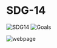 # SDG-14

![SDG14](https://upload.wikimedia.org/wikipedia/commons/thumb/4/4b/Sustainable_Development_Goal_14LifeBelowWater.svg/1200px-Sustainable_Development_Goal_14LifeBelowWater.svg.png)
![Goals](https://media.springernature.com/lw1200/springer-static/image/art%3A10.1007%2Fs10784-023-09603-z/MediaObjects/10784_2023_9603_Fig1_HTML.png)

![webpage](main/img/SDG14.png)
